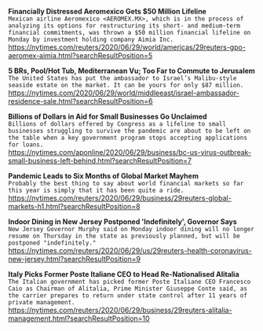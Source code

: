 **Financially Distressed Aeromexico Gets $50 Million Lifeline**\
`Mexican airline Aeromexico <AEROMEX.MX>, which is in the process of analyzing its options for restructuring its short- and medium-term financial commitments, was thrown a $50 million financial lifeline on Monday by investment holding company Aimia Inc.`\
https://nytimes.com/reuters/2020/06/29/world/americas/29reuters-gpo-aeromex-aimia.html?searchResultPosition=5

**5 BRs, Pool/Hot Tub, Mediterranean Vu; Too Far to Commute to Jerusalem**\
`The United States has put the ambassador to Israel’s Malibu-style seaside estate on the market. It can be yours for only $87 million.`\
https://nytimes.com/2020/06/29/world/middleeast/israel-ambassador-residence-sale.html?searchResultPosition=6

**Billions of Dollars in Aid for Small Businesses Go Unclaimed**\
`Billions of dollars offered by Congress as a lifeline to small businesses struggling to survive the pandemic are about to be left on the table when a key government program stops accepting applications for loans.`\
https://nytimes.com/aponline/2020/06/29/business/bc-us-virus-outbreak-small-business-left-behind.html?searchResultPosition=7

**Pandemic Leads to Six Months of Global Market Mayhem**\
`Probably the best thing to say about world financial markets so far this year is simply that it has been quite a ride.  `\
https://nytimes.com/reuters/2020/06/29/business/29reuters-global-markets-h1.html?searchResultPosition=8

**Indoor Dining in New Jersey Postponed 'Indefinitely', Governor Says**\
`New Jersey Governor Murphy said on Monday indoor dining will no longer resume on Thursday in the state as previously planned, but will be postponed "indefinitely." `\
https://nytimes.com/reuters/2020/06/29/us/29reuters-health-coronavirus-new-jersey.html?searchResultPosition=9

**Italy Picks Former Poste Italiane CEO to Head Re-Nationalised Alitalia**\
`The Italian government has picked former Poste Italiane CEO Francesco Caio as Chairman of Alitalia, Prime Minister Giuseppe Conte said, as the carrier prepares to return under state control after 11 years of private management.`\
https://nytimes.com/reuters/2020/06/29/business/29reuters-alitalia-management.html?searchResultPosition=10

